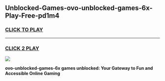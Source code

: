 
## Unblocked-Games-ovo-unblocked-games-6x-Play-Free-pd1m4
<h3>
<a href="https://premium76.site?title=ovo-unblocked-games-6x&ref=15A">CLICK TO PLAY</a></h3>
<hr>

<h3>
<a href="https://premium76.site?title=ovo-unblocked-games-6x&ref=15A">CLICK 2 PLAY</a>
  
</h3>

<a href="https://premium76.site?title=ovo-unblocked-games-6x&ref=15A"><img src="https://clearcache.store/games.png"></a>


**ovo-unblocked-games-6x games unblocked: Your Gateway to Fun and Accessible Online Gaming**
